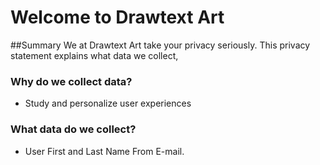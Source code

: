 # Welcome to Drawtext Art

##Summary
We at Drawtext Art  take your privacy seriously. This privacy statement explains what data we collect,



### Why do we collect data?

- Study and personalize user experiences

### What data do we collect?

- User First and Last Name From E-mail.


  
